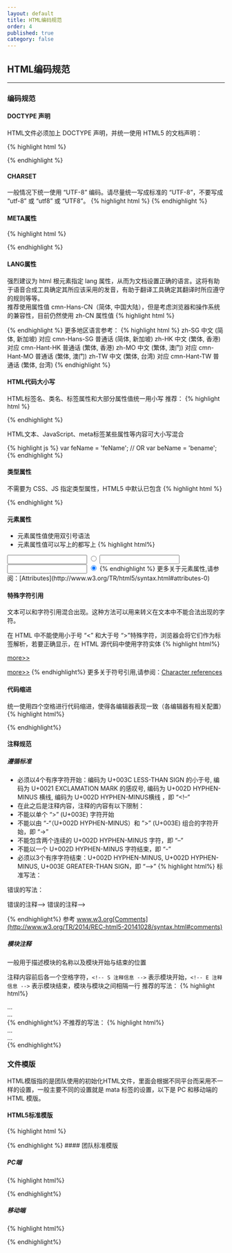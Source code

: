 ```yaml
---
layout: default
title: HTML编码规范
order: 4
published: true
category: false
---
```


## HTML编码规范
----------

### 编码规范

#### DOCTYPE 声明

HTML文件必须加上 DOCTYPE 声明，并统一使用 HTML5 的文档声明：

{% highlight html %}
<!DOCTYPE html>
{% endhighlight %}

#### CHARSET
一般情况下统一使用 “UTF-8” 编码。请尽量统一写成标准的 “UTF-8”，不要写成 “utf-8” 或 “utf8” 或 “UTF8”。
{% highlight html %}
<meta charset="UTF-8">
{% endhighlight %}

#### META属性
{% highlight html %}
<!-- 优先使用 IE 最新版本和 Chrome Frame -->
<meta http-equiv="X-UA-Compatible" content="IE=edge,chrome=1"/>
<!-- 识别厂商浏览器特殊meta -->
<meta name="renderer" content="webkit" />
{% endhighlight %}

#### LANG属性
强烈建议为 html 根元素指定 lang 属性，从而为文档设置正确的语言。这将有助于语音合成工具确定其所应该采用的发音，有助于翻译工具确定其翻译时所应遵守的规则等等。<br>
推荐使用属性值 cmn-Hans-CN（简体, 中国大陆），但是考虑浏览器和操作系统的兼容性，目前仍然使用 zh-CN 属性值
{% highlight html %}
<html lang="zh-CN">
  <!-- ... -->
</html>
{% endhighlight %}
更多地区语言参考：
{% highlight html %}
zh-SG 中文 (简体, 新加坡)   对应 cmn-Hans-SG 普通话 (简体, 新加坡)
zh-HK 中文 (繁体, 香港)     对应 cmn-Hant-HK 普通话 (繁体, 香港)
zh-MO 中文 (繁体, 澳门)     对应 cmn-Hant-MO 普通话 (繁体, 澳门)
zh-TW 中文 (繁体, 台湾)     对应 cmn-Hant-TW 普通话 (繁体, 台湾)
{% endhighlight %}

#### HTML代码大小写
HTML标签名、类名、标签属性和大部分属性值统一用小写
推荐：
{% highlight html %}
<!-- 推荐 -->
<div class="demo"></div>

<!-- 不推荐 -->
<div class="DEMO"></div>
<DIV CLASS="DEMO"></DIV>
{% endhighlight %}

HTML文本、JavaScript、meta标签某些属性等内容可大小写混合

{% highlight js %}
var feName = 'feName';
// OR
var beName = 'bename';
{% endhighlight %}

#### 类型属性
不需要为 CSS、JS 指定类型属性，HTML5 中默认已包含
{% highlight html %}
<!-- 推荐 -->
<link rel="stylesheet" href="" >
<script src=""></script>

<!-- 不推荐 -->
<link rel="stylesheet" type="text/css" href="" >
<script type="text/javascript" src="" ></script>
{% endhighlight %}

#### 元素属性
- 元素属性值使用双引号语法
- 元素属性值可以写上的都写上
{% highlight html%}
<!-- 推荐 -->
<input type="text">
<input type="radio" name="name" checked="checked" >

<!-- 不推荐 -->
<input type=text>
<input type='text'>
<input type='radio' name="name" checked >
{% endhighlight %}
更多关于元素属性,请参阅：[Attributes](http://www.w3.org/TR/html5/syntax.html#attributes-0)

#### 特殊字符引用
文本可以和字符引用混合出现。这种方法可以用来转义在文本中不能合法出现的字符。

在 HTML 中不能使用小于号 “<” 和大于号 “>”特殊字符，浏览器会将它们作为标签解析，若要正确显示，在 HTML 源代码中使用字符实体
{% highlight html%}
<!-- 推荐 -->
<a href="#">more&gt;&gt;</a>

<!-- 不推荐 -->
<a href="#">more>></a>
{% endhighlight%}
更多关于符号引用,请参阅：[Character references](http://www.w3.org/TR/html5/syntax.html#character-references)

#### 代码缩进
统一使用四个空格进行代码缩进，使得各编辑器表现一致（各编辑器有相关配置）
{% highlight html%}
<div class="hb-fed">
    <a href="#"></a>
</div>
{% endhighlight%}

#### 注释规范

##### 遵循标准
- 必须以4个有序字符开始：编码为 U+003C LESS-THAN SIGN 的小于号, 编码为 U+0021 EXCLAMATION MARK 的感叹号, 编码为 U+002D HYPHEN-MINUS 横线, 编码为 U+002D HYPHEN-MINUS横线 ，即 “<!–”
- 在此之后是注释内容，注释的内容有以下限制：
- 不能以单个 “>” (U+003E) 字符开始
- 不能以由 “-“（U+002D HYPHEN-MINUS）和 ”>” (U+003E) 组合的字符开始，即 “->”
- 不能包含两个连续的 U+002D HYPHEN-MINUS 字符，即 “–”
- 不能以一个 U+002D HYPHEN-MINUS 字符结束，即 “-”
- 必须以3个有序字符结束：U+002D HYPHEN-MINUS, U+002D HYPHEN-MINUS, U+003E GREATER-THAN SIGN，即 “–>”
{% highlight html%}
标准写法：
<!-- 注释信息 -->

错误的写法：
<!-->错误的注释-->

<!--->错误的注释-->

<!--错--误--的--注--释-->

<!--错 误 的 注 释--->

{% endhighlight%}
参考 www.w3.org[Comments](http://www.w3.org/TR/2014/REC-html5-20141028/syntax.html#comments)

##### 模块注释
一般用于描述模块的名称以及模块开始与结束的位置

注释内容前后各一个空格字符，`<!-- S 注释信息 -->` 表示模块开始，`<!-- E 注释信息 -->` 表示模块结束，模块与模块之间相隔一行
推荐的写法：
{% highlight html%}
<!-- S 注释信息 A -->
<div class="mod_a">
    ...
</div>
<!-- E 注释信息 A -->

<!-- S 注释信息 B -->
<div class="mod_b">
    ...
</div>
<!-- E 注释信息 B -->
{% endhighlight%}
不推荐的写法：
{% highlight html%}
<!-- S 注释信息 A -->
<div class="mod_a">
    ...
</div>
<!-- E 注释信息 A -->
<!-- S 注释信息 B -->
<div class="mod_b">
    ...
</div>
<!-- E 注释信息t B -->
{% endhighlight%}

### 文件模版
HTML模版指的是团队使用的初始化HTML文件，里面会根据不同平台而采用不一样的设置，一般主要不同的设置就是 mata 标签的设置，以下是 PC 和移动端的 HTML 模版。

#### HTML5标准模版

{% highlight html %}
<!DOCTYPE html>
<html lang="zh-CN">
<head>
<meta charset="UTF-8">
<title>HTML5标准模版</title>
</head>
<body>

</body>
</html>
{% endhighlight %}
#### 团队标准模版

##### PC端
{% highlight html%}
<!DOCTYPE html>
<html lang="zh-CN">
<head>
    <meta charset="UTF-8">
    <meta name="keywords" content="your keywords">
    <meta name="description" content="your description">
    <meta name="author" content="author,email address">
    <meta name="robots" content="index,follow">
    <meta http-equiv="X-UA-Compatible" content="IE=Edge,chrome=1">
    <meta name="viewport" content="width=device-width, initial-scale=1, user-scalable=no">
    <link rel="shortcut icon" href="/favicon.ico" type="image/x-icon">
    <title>团队标准模版</title>
    <link rel="dns-prefetch" href="">
    <link rel="stylesheet" href="http://[cdn]/xxx.css" >
</head>
<body>

</body>
</html>
{% endhighlight%}

##### 移动端
{% highlight html%}
<!DOCTYPE html>
<html lang="zh-CN">
<head>
    <meta charset="UTF-8">
    <meta name="viewport" content="width=device-width, initial-scale=1.0, maximum-scale=1.0, user-scalable=no, shrink-to-fit=no" >
    <meta name="format-detection" content="telephone=no" >
    <title>移动端HTML模版</title>
    <link rel="dns-prefetch" href="">
    <link rel="stylesheet" href="http://[cdn]/xxx.css" >
</head>
<body>

</body>
</html>
{% endhighlight%}
